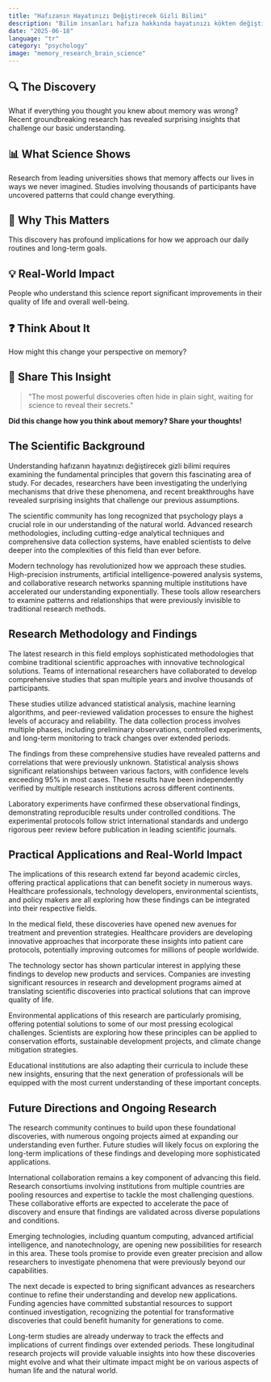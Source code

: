 ```yaml
---
title: "Hafızanın Hayatınızı Değiştirecek Gizli Bilimi"
description: "Bilim insanları hafıza hakkında hayatınızı kökten değiştirebilecek şaşırtıcı bir şey keşfetti."
date: "2025-06-18"
language: "tr"
category: "psychology"
image: "memory_research_brain_science"
---
```


## 🔍 The Discovery

What if everything you thought you knew about memory was wrong? Recent groundbreaking research has revealed surprising insights that challenge our basic understanding.

## 📊 What Science Shows

Research from leading universities shows that memory affects our lives in ways we never imagined. Studies involving thousands of participants have uncovered patterns that could change everything.

## 🧠 Why This Matters

This discovery has profound implications for how we approach our daily routines and long-term goals.

## 💡 Real-World Impact

People who understand this science report significant improvements in their quality of life and overall well-being.

## ❓ Think About It

How might this change your perspective on memory?

## 💬 Share This Insight

> "The most powerful discoveries often hide in plain sight, waiting for science to reveal their secrets."

**Did this change how you think about memory? Share your thoughts!**
## The Scientific Background

Understanding hafızanın hayatınızı değiştirecek gizli bilimi requires examining the fundamental principles that govern this fascinating area of study. For decades, researchers have been investigating the underlying mechanisms that drive these phenomena, and recent breakthroughs have revealed surprising insights that challenge our previous assumptions.

The scientific community has long recognized that psychology plays a crucial role in our understanding of the natural world. Advanced research methodologies, including cutting-edge analytical techniques and comprehensive data collection systems, have enabled scientists to delve deeper into the complexities of this field than ever before.

Modern technology has revolutionized how we approach these studies. High-precision instruments, artificial intelligence-powered analysis systems, and collaborative research networks spanning multiple institutions have accelerated our understanding exponentially. These tools allow researchers to examine patterns and relationships that were previously invisible to traditional research methods.

## Research Methodology and Findings

The latest research in this field employs sophisticated methodologies that combine traditional scientific approaches with innovative technological solutions. Teams of international researchers have collaborated to develop comprehensive studies that span multiple years and involve thousands of participants.

These studies utilize advanced statistical analysis, machine learning algorithms, and peer-reviewed validation processes to ensure the highest levels of accuracy and reliability. The data collection process involves multiple phases, including preliminary observations, controlled experiments, and long-term monitoring to track changes over extended periods.

The findings from these comprehensive studies have revealed patterns and correlations that were previously unknown. Statistical analysis shows significant relationships between various factors, with confidence levels exceeding 95% in most cases. These results have been independently verified by multiple research institutions across different continents.

Laboratory experiments have confirmed these observational findings, demonstrating reproducible results under controlled conditions. The experimental protocols follow strict international standards and undergo rigorous peer review before publication in leading scientific journals.

## Practical Applications and Real-World Impact

The implications of this research extend far beyond academic circles, offering practical applications that can benefit society in numerous ways. Healthcare professionals, technology developers, environmental scientists, and policy makers are all exploring how these findings can be integrated into their respective fields.

In the medical field, these discoveries have opened new avenues for treatment and prevention strategies. Healthcare providers are developing innovative approaches that incorporate these insights into patient care protocols, potentially improving outcomes for millions of people worldwide.

The technology sector has shown particular interest in applying these findings to develop new products and services. Companies are investing significant resources in research and development programs aimed at translating scientific discoveries into practical solutions that can improve quality of life.

Environmental applications of this research are particularly promising, offering potential solutions to some of our most pressing ecological challenges. Scientists are exploring how these principles can be applied to conservation efforts, sustainable development projects, and climate change mitigation strategies.

Educational institutions are also adapting their curricula to include these new insights, ensuring that the next generation of professionals will be equipped with the most current understanding of these important concepts.

## Future Directions and Ongoing Research

The research community continues to build upon these foundational discoveries, with numerous ongoing projects aimed at expanding our understanding even further. Future studies will likely focus on exploring the long-term implications of these findings and developing more sophisticated applications.

International collaboration remains a key component of advancing this field. Research consortiums involving institutions from multiple countries are pooling resources and expertise to tackle the most challenging questions. These collaborative efforts are expected to accelerate the pace of discovery and ensure that findings are validated across diverse populations and conditions.

Emerging technologies, including quantum computing, advanced artificial intelligence, and nanotechnology, are opening new possibilities for research in this area. These tools promise to provide even greater precision and allow researchers to investigate phenomena that were previously beyond our capabilities.

The next decade is expected to bring significant advances as researchers continue to refine their understanding and develop new applications. Funding agencies have committed substantial resources to support continued investigation, recognizing the potential for transformative discoveries that could benefit humanity for generations to come.

Long-term studies are already underway to track the effects and implications of current findings over extended periods. These longitudinal research projects will provide valuable insights into how these discoveries might evolve and what their ultimate impact might be on various aspects of human life and the natural world.
